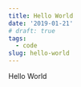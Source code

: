 ```yaml
---
title: Hello World
date: '2019-01-21'
# draft: true
tags:
  - code
slug: hello-world
---
```


Hello World
